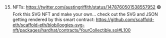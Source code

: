 15. NFTs: https://twitter.com/austingriffith/status/1478760501538557952
    🟢 Fork this SVG NFT and make your own… check out the SVG and JSON getting rendered by this smart contract: https://github.com/scaffold-eth/scaffold-eth/blob/loogies-svg-nft/packages/hardhat/contracts/YourCollectible.sol#L100
